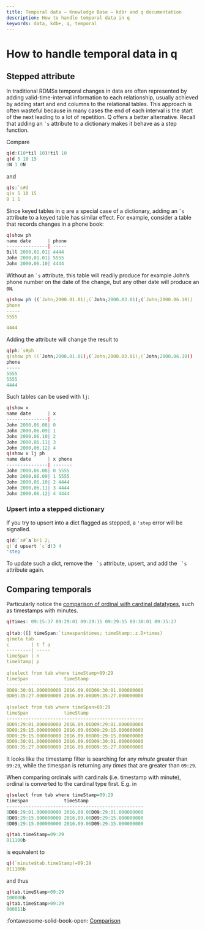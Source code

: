 ```yaml
---
title: Temporal data – Knowledge Base – kdb+ and q documentation
description: How to handle temporal data in q
keywords: data, kdb+, q, temporal
---
```

# How to handle temporal data in q

## Stepped attribute

In traditional RDMSs temporal changes in data are often represented by adding valid-time-interval information to each relationship, usually achieved by adding start and end columns to the relational tables. This approach is often wasteful because in many cases the end of each interval is the start of the next leading to a lot of repetition. Q offers a better alternative. Recall that adding an `` `s `` attribute to a dictionary makes it behave as a step function.

Compare

```q
q)d:(10*til 10)!til 10
q)d 5 10 15
0N 1 0N
```

and

```q
q)s:`s#d
q)s 5 10 15
0 1 1
```

Since keyed tables in q are a special case of a dictionary, adding an `` `s `` attribute to a keyed table has similar effect. For example, consider a table that records changes in a phone book:

```q
q)show ph
name date      | phone
---------------| -----
Bill 2000.01.01| 4444
John 2000.01.01| 5555
John 2000.06.10| 4444
```

Without an `` `s `` attribute, this table will readily produce for example John’s phone number on the date of the change, but any other date will produce an `0N`.

```q
q)show ph ((`John;2000.01.01);(`John;2000.03.01);(`John;2000.06.10))
phone
-----
5555

4444
```

Adding the attribute will change the result to

```q
q)ph:`s#ph
q)show ph ((`John;2000.01.01);(`John;2000.03.01);(`John;2000.06.10))
phone
-----
5555
5555
4444
```

Such tables can be used with `lj`:

```q
q)show x
name date      | x
---------------| -
John 2000.06.08| 0
John 2000.06.09| 1
John 2000.06.10| 2
John 2000.06.11| 3
John 2000.06.12| 4
q)show x lj ph
name date      | x phone
---------------| -------
John 2000.06.08| 0 5555
John 2000.06.09| 1 5555
John 2000.06.10| 2 4444
John 2000.06.11| 3 4444
John 2000.06.12| 4 4444
```


### Upsert into a stepped dictionary

If you try to upsert into a dict flagged as stepped, a `'step` error will be signalled.

```q
q)d:`s#`a`b!1 2;
q)`d upsert `c`d!3 4
'step
```

To update such a dict, remove the `` `s`` attribute, upsert, and add the `` `s`` attribute again.


## Comparing temporals

Particularly notice the [comparison of ordinal with cardinal datatypes](../basics/comparison.md#temporal-values), such as timestamps with minutes.

```q
q)times: 09:15:37 09:29:01 09:29:15 09:29:15 09:30:01 09:35:27
 
q)tab:([] timeSpan:`timespan$times; timeStamp:.z.D+times)
q)meta tab
c        | t f a
---------| -----
timeSpan | n
timeStamp| p
 
q)select from tab where timeStamp>09:29
timeSpan             timeStamp
--------------------------------------------------
0D09:30:01.000000000 2016.09.06D09:30:01.000000000
0D09:35:27.000000000 2016.09.06D09:35:27.000000000
 
q)select from tab where timeSpan>09:29
timeSpan             timeStamp
--------------------------------------------------
0D09:29:01.000000000 2016.09.06D09:29:01.000000000
0D09:29:15.000000000 2016.09.06D09:29:15.000000000
0D09:29:15.000000000 2016.09.06D09:29:15.000000000
0D09:30:01.000000000 2016.09.06D09:30:01.000000000
0D09:35:27.000000000 2016.09.06D09:35:27.000000000
```

It looks like the timestamp filter is searching for any _minute_ greater than `09:29`, while the timespan is returning any _times_ that are greater than `09:29`.

When comparing ordinals with cardinals (i.e. timestamp with minute), ordinal is converted to the cardinal type first. E.g. in

```q
q)select from tab where timeStamp=09:29
timeSpan             timeStamp                    
--------------------------------------------------
0D09:29:01.000000000 2016.09.06D09:29:01.000000000
0D09:29:15.000000000 2016.09.06D09:29:15.000000000
0D09:29:15.000000000 2016.09.06D09:29:15.000000000

q)tab.timeStamp=09:29
011100b
```

is equivalent to 

```q
q)(`minute$tab.timeStamp)=09:29
011100b
```
and thus 
```q
q)tab.timeStamp<09:29
100000b
q)tab.timeStamp>09:29
000011b
```

:fontawesome-solid-book-open:
[Comparison](../basics/comparison.md)

